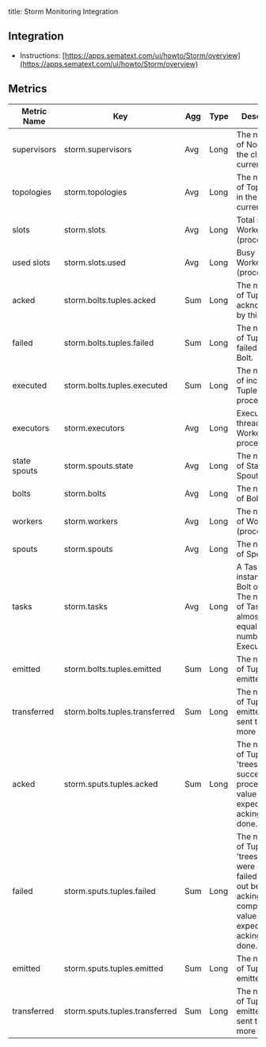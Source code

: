title: Storm Monitoring Integration

## Integration

- Instructions: [https://apps.sematext.com/ui/howto/Storm/overview](https://apps.sematext.com/ui/howto/Storm/overview)

## Metrics

Metric Name | Key | Agg | Type | Description
--- | --- | --- | --- | ---
supervisors | storm.supervisors | Avg | Long | The number of Nodes in the cluster currently.
topologies | storm.topologies | Avg | Long | The number of Topologies in the cluster currently.
slots | storm.slots | Avg | Long | Total slots are Workers (processes).
used slots | storm.slots.used | Avg | Long | Busy slots are Workers (processes).
acked | storm.bolts.tuples.acked | Sum | Long | The number of Tuples acknowledged by this Bolt.
failed | storm.bolts.tuples.failed | Sum | Long | The number of Tuples failed by this Bolt.
executed | storm.bolts.tuples.executed | Sum | Long | The number of incoming Tuples processed.
executors | storm.executors | Avg | Long | Executors are threads in a Worker process.
state spouts | storm.spouts.state | Avg | Long | The number of State Spouts.
bolts | storm.bolts | Avg | Long | The number of Bolts.
workers | storm.workers | Avg | Long | The number of Workers (processes).
spouts | storm.spouts | Avg | Long | The number of Spouts.
tasks | storm.tasks | Avg | Long | A Task is an instance of a Bolt or Spout.            The number of Tasks is almost always equal to the number of Executors.
emitted | storm.bolts.tuples.emitted | Sum | Long | The number of Tuples emitted.
transferred | storm.bolts.tuples.transferred | Sum | Long | The number of Tuples emitted that sent to one or more Bolts.
acked | storm.sputs.tuples.acked | Sum | Long | The number of Tuple 'trees' successfully processed.            A value of 0 is expected if no acking is done.
failed | storm.sputs.tuples.failed | Sum | Long | The number of Tuple 'trees' that were explicitly           failed or timed out before acking was completed.           A value of 0 is expected if no acking is done.
emitted | storm.sputs.tuples.emitted | Sum | Long | The number of Tuples emitted.
transferred | storm.sputs.tuples.transferred | Sum | Long | The number of Tuples emitted that sent to one or more Bolts.
